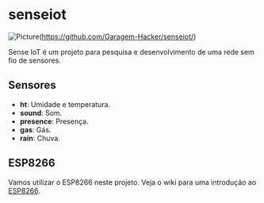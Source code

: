 senseiot
========

![Picture](https://github.com/GaragemHacker/senseiot/tree/master/sense1.0/images/sense_iot2_128x128.png)(https://github.com/Garagem-Hacker/senseiot/)

Sense IoT é um projeto para pesquisa e desenvolvimento de uma rede sem fio de
sensores.


Sensores
--------

* **ht**: Umidade e temperatura.
* **sound**: Som.
* **presence**: Presença.
* **gas**: Gás.
* **rain**: Chuva.


ESP8266
-------

Vamos utilizar o ESP8266 neste projeto.
Veja o wiki para uma introdução ao
[ESP8266](https://github.com/Garagem-Hacker/senseiot/wiki).
